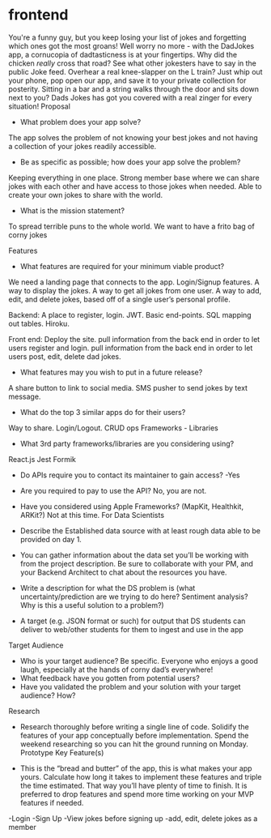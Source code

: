 # frontend

You're a funny guy, but you keep losing your list of jokes and forgetting which ones got the most groans! Well worry no more - with the DadJokes app, a cornucopia of dadtasticness is at your fingertips. Why did the chicken _really_ cross that road? See what other jokesters have to say in the public Joke feed. Overhear a real knee-slapper on the L train? Just whip out your phone, pop open our app, and save it to your private collection for posterity. Sitting in a bar and a string walks through the door and sits down next to you? Dads Jokes has got you covered with a real zinger for every situation! 
Proposal

- What problem does your app solve?

The app solves the problem of not knowing your best jokes and not having a collection of your jokes readily accessible.

- Be as specific as possible; how does your app solve the problem?

Keeping everything in one place.
Strong member base where we can share jokes with each other and have access to those jokes when needed.
Able to create your own jokes to share with the world.


- What is the mission statement?

To spread terrible puns to the whole world.
We want to have a frito bag of corny jokes




Features
- What features are required for your minimum viable product?

We need a landing page that connects to the app.
Login/Signup features.
A way to display the jokes.
A way to get all jokes from one user.
A way to add, edit, and delete jokes, based off of a single user’s personal profile.

Backend:
A place to register, login.
JWT.
Basic end-points.
SQL mapping out tables.
Hiroku.

Front end:
Deploy the site.
pull information from the back end in order to let users register and login.
pull information from the back end in order to let users post, edit, delete dad jokes.


- What features may you wish to put in a future release?

A share button to link to social media.
SMS pusher to send jokes by text message.


- What do the top 3 similar apps do for their users?

Way to share. 
Login/Logout. 
CRUD ops
Frameworks - Libraries




- What 3rd party frameworks/libraries are you considering using?

React.js
Jest
Formik

- Do APIs require you to contact its maintainer to gain access?
	-Yes
- Are you required to pay to use the API?
	No, you are not.
- Have you considered using Apple Frameworks? (MapKit, Healthkit, ARKit?)
	Not at this time.
For Data Scientists


- Describe the Established data source with at least rough data able to be provided on day 1. 
- You can gather information about the data set you’ll be working with from the project description. Be sure to collaborate with your PM, and your Backend Architect to chat about the resources you have.
- Write a description for what the DS problem is (what uncertainty/prediction are we trying to do here? Sentiment analysis? Why is this a useful solution to a problem?)
- A target (e.g. JSON format or such) for output that DS students can deliver to web/other students for them to ingest and use in the app

Target Audience

- Who is your target audience? Be specific.
    Everyone who enjoys a good laugh, especially at the hands of corny dad’s everywhere!
- What feedback have you gotten from potential users?
- Have you validated the problem and your solution with your target audience? How?

Research

- Research thoroughly before writing a single line of code. Solidify the features of your app conceptually before implementation. Spend the weekend researching so you can hit the ground running on Monday.
Prototype Key Feature(s)

- This is the “bread and butter” of the app, this is what makes your app yours. Calculate how long it takes to implement these features and triple the time estimated. That way you’ll have plenty of time to finish. It is preferred to drop features and spend more time working on your MVP features if needed.

-Login
-Sign Up
-View jokes before signing up
-add, edit, delete jokes as a member


